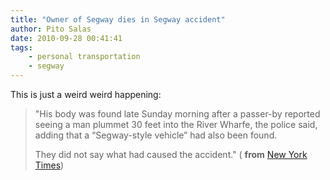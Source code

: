 ```yaml
---
title: "Owner of Segway dies in Segway accident"
author: Pito Salas
date: 2010-09-28 00:41:41
tags:
    - personal transportation
    - segway
---
```



This is just a weird weird happening:

> "His body was found late Sunday morning after a passer-by reported seeing a
> man plummet 30 feet into the River Wharfe, the police said, adding that a
> “Segway-style vehicle” had also been found.
>
> They did not say what had caused the accident." ( **from** [New York
> Times](<http://www.nytimes.com/2010/09/28/technology/28segway.html?_r=2&hpw>))



